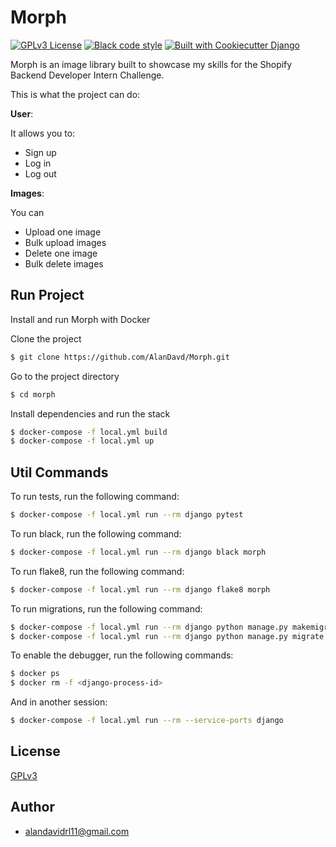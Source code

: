 # Morph

[![GPLv3 License](https://img.shields.io/badge/License-GPL%20v3-yellow.svg)](https://opensource.org/licenses/)
[![Black code style](https://img.shields.io/badge/code%20style-black-000000.svg)](https://pypi.org/project/black/)
[![Built with Cookiecutter Django](https://img.shields.io/badge/built%20with-Cookiecutter%20Django-ff69b4.svg?logo=cookiecutter)](https://github.com/pydanny/cookiecutter-django/)

Morph is an image library built to showcase my skills for the Shopify Backend Developer Intern Challenge.

This is what the project can do:

**User**:

It allows you to:

- Sign up
- Log in
- Log out

**Images**:

You can

- Upload one image
- Bulk upload images
- Delete one image
- Bulk delete images

## Run Project

Install and run Morph with Docker

Clone the project

```bash
$ git clone https://github.com/AlanDavd/Morph.git
```

Go to the project directory

```bash
$ cd morph
```

Install dependencies and run the stack

```bash
$ docker-compose -f local.yml build
$ docker-compose -f local.yml up
```


## Util Commands

To run tests, run the following command:

```bash
$ docker-compose -f local.yml run --rm django pytest
```

To run black, run the following command:

```bash
$ docker-compose -f local.yml run --rm django black morph
```

To run flake8, run the following command:

```bash
$ docker-compose -f local.yml run --rm django flake8 morph
```

To run migrations, run the following command:

```bash
$ docker-compose -f local.yml run --rm django python manage.py makemigrations
$ docker-compose -f local.yml run --rm django python manage.py migrate
```

To enable the debugger, run the following commands:

```bash
$ docker ps
$ docker rm -f <django-process-id>
```

And in another session:

```bash
$ docker-compose -f local.yml run --rm --service-ports django
```

## License

[GPLv3](./LICENSE)


## Author

- alandavidrl11@gmail.com
